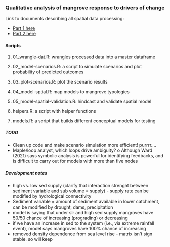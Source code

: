 ### Qualitative analysis of mangrove response to drivers of change

Link to documents describing all spatial data processing:

-   [Part 1 here](https://mangrove-climate-risk-mapping.netlify.app/)
-   [Part 2 here](https://mangrove-climate-risk-mapping-2.netlify.app/)

#### Scripts

1.  01_wrangle-dat.R: wrangles processed data into a master dataframe

2.  02_model-scenarios.R: a script to simulate scenarios and plot probability of predicted outcomes

3.  03_plot-scenarios.R: plot the scenario results

4.  04_model-sptial.R: map models to mangrove typologies

5.  05_model-spatial-validation.R: hindcast and validate spatial model

6.  helpers.R: a script with helper functions

7.  models.R: a script that builds different conceptual models for testing

##### TODO

-   Clean up code and make scenario simulation more efficient! purrrr....
-   Maple/loop analyst, which loops drive ambiguity? o Although Ward (2021) says symbolic analysis is powerful for identifying feedbacks, and is difficult to carry out for models with more than five nodes

##### Development notes

-   high vs. low sed supply (clarify that interaction strenght between sediment variable and sub volume = supply) - supply rate can be modified by hydrological connectivity
-   Sediment variable = amount of sediment available in lower catchment, can be modified by drought, dams, precipitation
-   model is saying that under slr and high sed supply mangroves have 50/50 chance of increasing (prograding) or decreasing
-   if we have an increase in sed to the system (i.e., via extreme rainfall event), model says mangroves have 100% chance of increasing
-   removed density dependence from sea level rise - matrix isn't sign stable. so will keep

